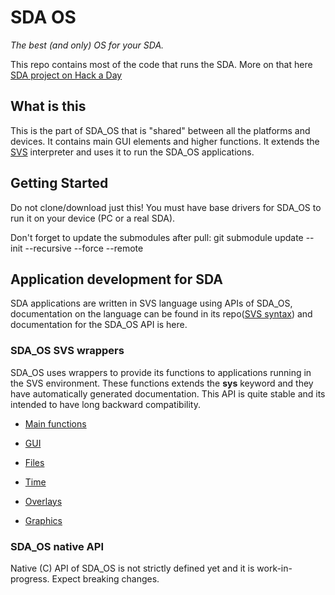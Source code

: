 # SDA OS
*The best (and only) OS for your SDA.*

This repo contains most of the code that runs the SDA. More on that here [SDA project on Hack a Day](https://hackaday.io/project/35165-sda-the-best-new-pda)

## What is this
This is the part of SDA_OS that is "shared" between all the platforms and devices. It contains main GUI elements and higher functions. It extends the [SVS](https://github.com/stanislavbrtna/svs-script) interpreter and uses it to run the SDA_OS applications.

## Getting Started
Do not clone/download just this! You must have base drivers for SDA_OS to run it on your device (PC or a real SDA).

Don't forget to update the submodules after pull:
git submodule update --init --recursive --force --remote

## Application development for SDA
SDA applications are written in SVS language using APIs of SDA_OS, documentation on the language can be found in its repo([SVS syntax](https://github.com/stanislavbrtna/svs-script/blob/master/SYNTAX.md)) and documentation for the SDA_OS API is here.

### SDA_OS SVS wrappers
SDA_OS uses wrappers to provide its functions to applications running in the SVS environment. These functions extends the **sys** keyword and they have automatically generated documentation. This API is quite stable and its intended to have long backward compatibility.

- [Main functions](Docs/sda_main.md)

- [GUI](Docs/sda_gr2_wrapper.md)

- [Files](Docs/sda_files.md)

- [Time](Docs/sda_time.md)

- [Overlays](Docs/sda_overlays.md)

- [Graphics](Docs/sda_directS.md)


### SDA_OS native API
Native (C) API of SDA_OS is not strictly defined yet and it is work-in-progress. Expect breaking changes.
